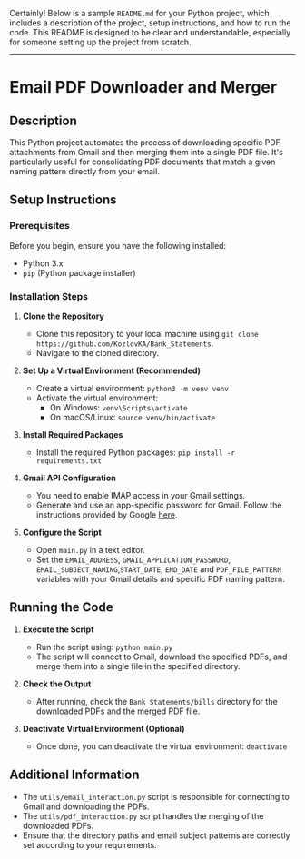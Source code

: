 Certainly! Below is a sample `README.md` for your Python project, which includes a description of the project, setup
instructions, and how to run the code. This README is designed to be clear and understandable, especially for someone
setting up the project from scratch.

---

# Email PDF Downloader and Merger

## Description

This Python project automates the process of downloading specific PDF attachments from Gmail and then merging them into
a single PDF file. It's particularly useful for consolidating PDF documents that match a given naming pattern directly
from your email.

## Setup Instructions

### Prerequisites

Before you begin, ensure you have the following installed:

- Python 3.x
- `pip` (Python package installer)

### Installation Steps

1. **Clone the Repository**
    - Clone this repository to your local machine using `git clone https://github.com/KozlovKA/Bank_Statements`.
    - Navigate to the cloned directory.

2. **Set Up a Virtual Environment (Recommended)**
    - Create a virtual environment: `python3 -m venv venv`
    - Activate the virtual environment:
        - On Windows: `venv\Scripts\activate`
        - On macOS/Linux: `source venv/bin/activate`

3. **Install Required Packages**
    - Install the required Python packages: `pip install -r requirements.txt`

4. **Gmail API Configuration**
    - You need to enable IMAP access in your Gmail settings.
    - Generate and use an app-specific password for Gmail. Follow the instructions provided by
      Google [here](https://support.google.com/accounts/answer/185833?hl=en).

5. **Configure the Script**
    - Open `main.py` in a text editor.
    - Set the `EMAIL_ADDRESS`, `GMAIL_APPLICATION_PASSWORD`, `EMAIL_SUBJECT_NAMING`,`START_DATE`, `END_DATE`
      and `PDF_FILE_PATTERN` variables with your Gmail details and specific PDF naming pattern.

## Running the Code

1. **Execute the Script**
    - Run the script using: `python main.py`
    - The script will connect to Gmail, download the specified PDFs, and merge them into a single file in the specified
      directory.

2. **Check the Output**
    - After running, check the `Bank_Statements/bills` directory for the downloaded PDFs and the merged PDF file.

3. **Deactivate Virtual Environment (Optional)**
    - Once done, you can deactivate the virtual environment: `deactivate`

## Additional Information

- The `utils/email_interaction.py` script is responsible for connecting to Gmail and downloading the PDFs.
- The `utils/pdf_interaction.py` script handles the merging of the downloaded PDFs.
- Ensure that the directory paths and email subject patterns are correctly set according to your requirements.
